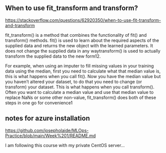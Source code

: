 ## When to use fit_transform and transform?
https://stackoverflow.com/questions/62920350/when-to-use-fit-transform-and-transform

fit_transform() is a method that combines the functionality of fit() and transform() methods. fit() is used to learn about the required aspects of the supplied data and returns the new object with the learned parameters. It does not change the supplied data in any waytransform() is used to actually transform the supplied data to the new form12.

For example, when using an imputer to fill missing values in your training data using the median, first you need to calculate what that median value is, this is what happens when you call fit(). Now you have the median value but you haven’t altered your dataset, to do that you need to change (or transform) your dataset. This is what happens when you call transform(). Often you want to calculate a median value and use that median value to replace NaNs or some other non-value, fit_transform() does both of these steps in one go for convenience1

## notes for azure installation
https://github.com/josepholaide/MLOps-Practice/blob/main/Week%201/README.md 

I am following this course with my private CentOS server...